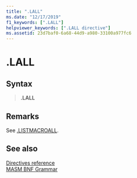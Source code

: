 ```yaml
---
title: ".LALL"
ms.date: "12/17/2019"
f1_keywords: [".LALL"]
helpviewer_keywords: [".LALL directive"]
ms.assetid: 23d7baf0-6a68-44d9-a980-33100a977fc6
---
```

# .LALL

## Syntax

> **.LALL**

## Remarks

See [.LISTMACROALL](dot-listmacroall.md).

## See also

[Directives reference](directives-reference.md)\
[MASM BNF Grammar](masm-bnf-grammar.md)
